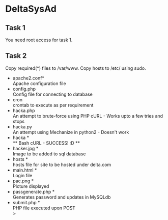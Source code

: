 # DeltaSysAd

Task 1
------
You need root access for task 1.

Task 2
------
Copy required(*) files to /var/www. Copy hosts to /etc/ using sudo. 

 * apache2.conf*<br>
   Apache configuration file  <br>
* config.php<br>
	Config file for connecting to database<br>
* cron<br>
	crontab to execute as per requirement<br>
* hacka.php<br>
	An attempt to brute-force using PHP cURL - Works upto a few tries and stops<br>
* hacka.py<br>
	An attempt using Mechanize in python2 - Doesn't work
* hacka * <br>
	** Bash cURL - SUCCESS! :D ** <br>
* hacker.jpg * <br>
	Image to be added to sql database<br>
* hosts * <br>
	hosts file for site to be hosted under delta.com<br>
* main.html * <br>
	 Login file<br>
* pac.png * <br>
	Picture displayed<br>
* passgenerate.php *<br>
	Generates password and updates in MySQLdb<br>
* submit.php *<br>
PHP file executed upon POST<br>>